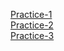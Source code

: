 [Practice-1](https://franzzzz1.github.io/Test/Practice-1/)<br>
[Practice-2](https://franzzzz1.github.io/Test/Practice-2/)<br>
[Practice-3](https://franzzzz1.github.io/Test/Practice-3/)<br>
